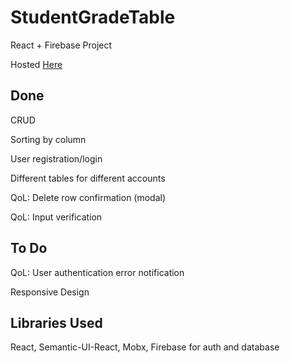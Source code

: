 # StudentGradeTable

React + Firebase Project

Hosted [Here](https://sgt-78300.firebaseapp.com/)

## Done
CRUD

Sorting by column

User registration/login

Different tables for different accounts

QoL: Delete row confirmation (modal)

QoL: Input verification

## To Do
QoL: User authentication error notification

Responsive Design

## Libraries Used
React, Semantic-UI-React, Mobx, Firebase for auth and database

